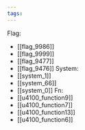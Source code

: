 ```yaml
---
tags:
---
```

Flag:
- [[flag_9986]]
- [[flag_9999]]
- [[flag_9477]]
- [[flag_9476]]
System:
- [[system_1]]
- [[system_66]]
- [[system_0]]
Fn:
- [[u4100_function9]]
- [[u4100_function7]]
- [[u4100_function13]]
- [[u4100_function6]]
